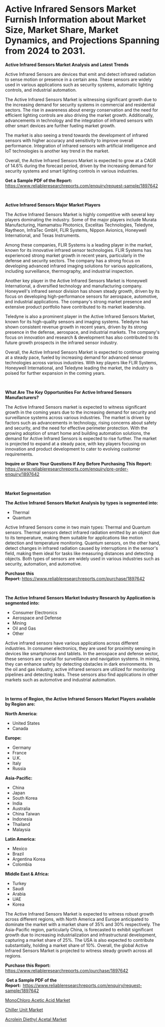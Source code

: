 <p><h1>Active Infrared Sensors Market Furnish Information about Market Size, Market Share, Market Dynamics, and Projections Spanning from 2024 to 2031.</h1></p><p><strong>Active Infrared Sensors Market Analysis and Latest Trends</strong></p>
<p><p>Active Infrared Sensors are devices that emit and detect infrared radiation to sense motion or presence in a certain area. These sensors are widely used in various applications such as security systems, automatic lighting controls, and industrial automation.</p><p>The Active Infrared Sensors Market is witnessing significant growth due to the increasing demand for security systems in commercial and residential sectors. The rise in awareness about energy conservation and the need for efficient lighting controls are also driving the market growth. Additionally, advancements in technology and the integration of infrared sensors with other smart devices are further fueling market growth.</p><p>The market is also seeing a trend towards the development of infrared sensors with higher accuracy and sensitivity to improve overall performance. Integration of infrared sensors with artificial intelligence and IoT technologies is another key trend in the market.</p><p>Overall, the Active Infrared Sensors Market is expected to grow at a CAGR of 14.6% during the forecast period, driven by the increasing demand for security systems and smart lighting controls in various industries.</p></p>
<p><strong>Get a Sample PDF of the Report:&nbsp;</strong> <a href="https://www.reliableresearchreports.com/enquiry/request-sample/1897642">https://www.reliableresearchreports.com/enquiry/request-sample/1897642</a></p>
<p>&nbsp;</p>
<p><strong>Active Infrared Sensors Major Market Players</strong></p>
<p><p>The Active Infrared Sensors Market is highly competitive with several key players dominating the industry. Some of the major players include Murata Manufacturing, Hamamatsu Photonics, Excelitas Technologies, Teledyne, Raytheon, InfraTec GmbH, FLIR Systems, Nippon Avionics, Honeywell International, and Texas Instruments.</p><p>Among these companies, FLIR Systems is a leading player in the market, known for its innovative infrared sensor technologies. FLIR Systems has experienced strong market growth in recent years, particularly in the defense and security sectors. The company has a strong focus on developing advanced infrared imaging solutions for various applications, including surveillance, thermography, and industrial inspection.</p><p>Another key player in the Active Infrared Sensors Market is Honeywell International, a diversified technology and manufacturing company. Honeywell's infrared sensor division has shown steady growth, driven by its focus on developing high-performance sensors for aerospace, automotive, and industrial applications. The company's strong market presence and extensive product portfolio have contributed to its market leadership.</p><p>Teledyne is also a prominent player in the Active Infrared Sensors Market, known for its high-quality sensors and imaging systems. Teledyne has shown consistent revenue growth in recent years, driven by its strong presence in the defense, aerospace, and industrial markets. The company's focus on innovation and research & development has also contributed to its future growth prospects in the infrared sensor industry.</p><p>Overall, the Active Infrared Sensors Market is expected to continue growing at a steady pace, fueled by increasing demand for advanced sensor technologies across various industries. With key players like FLIR Systems, Honeywell International, and Teledyne leading the market, the industry is poised for further expansion in the coming years.</p></p>
<p>&nbsp;</p>
<p><strong>What Are The Key Opportunities For Active Infrared Sensors Manufacturers?</strong></p>
<p><p>The Active Infrared Sensors market is expected to witness significant growth in the coming years due to the increasing demand for security and surveillance systems across various industries. The market is driven by factors such as advancements in technology, rising concerns about safety and security, and the need for effective perimeter protection. With the growing adoption of smart home and building automation solutions, the demand for Active Infrared Sensors is expected to rise further. The market is projected to expand at a steady pace, with key players focusing on innovation and product development to cater to evolving customer requirements.</p></p>
<p><strong>Inquire or Share Your Questions If Any Before Purchasing This Report:</strong> <a href="https://www.reliableresearchreports.com/enquiry/pre-order-enquiry/1897642">https://www.reliableresearchreports.com/enquiry/pre-order-enquiry/1897642</a></p>
<p>&nbsp;</p>
<p><strong>Market Segmentation</strong></p>
<p><strong>The Active Infrared Sensors Market Analysis by types is segmented into:</strong></p>
<p><ul><li>Thermal</li><li>Quantum</li></ul></p>
<p><p>Active Infrared Sensors come in two main types: Thermal and Quantum sensors. Thermal sensors detect infrared radiation emitted by an object due to its temperature, making them suitable for applications like motion detection and temperature monitoring. Quantum sensors, on the other hand, detect changes in infrared radiation caused by interruptions in the sensor's field, making them ideal for tasks like measuring distances and detecting objects. Both types of sensors are widely used in various industries such as security, automation, and automotive.</p></p>
<p><strong>Purchase this Report:&nbsp;</strong><a href="https://www.reliableresearchreports.com/purchase/1897642">https://www.reliableresearchreports.com/purchase/1897642</a></p>
<p>&nbsp;</p>
<p><strong>The Active Infrared Sensors Market Industry Research by Application is segmented into:</strong></p>
<p><ul><li>Consumer Electronics</li><li>Aerospace and Defense</li><li>Mining</li><li>Oil and Gas</li><li>Other</li></ul></p>
<p><p>Active infrared sensors have various applications across different industries. In consumer electronics, they are used for proximity sensing in devices like smartphones and tablets. In the aerospace and defense sector, these sensors are crucial for surveillance and navigation systems. In mining, they can enhance safety by detecting obstacles in dark environments. In the oil and gas industry, active infrared sensors are utilized for monitoring pipelines and detecting leaks. These sensors also find applications in other markets such as automotive and industrial automation.</p></p>
<p>&nbsp;</p>
<p><strong>In terms of Region, the Active Infrared Sensors Market Players available by Region are:</strong></p>
<p>
    <p> <strong> North America: </strong>
        <ul>
            <li>United States</li>
            <li>Canada</li>
        </ul>
        </p> 
    <p> <strong> Europe: </strong>
        <ul>
            <li>Germany</li>
            <li>France</li>
            <li>U.K.</li>
            <li>Italy</li>
            <li>Russia</li>
        </ul>
        </p> 
    <p> <strong> Asia-Pacific: </strong>
        <ul>
            <li>China</li>
            <li>Japan</li>
            <li>South Korea</li>
            <li>India</li>
            <li>Australia</li>
            <li>China Taiwan</li>
            <li>Indonesia</li>
            <li>Thailand</li>
            <li>Malaysia</li>
        </ul>
        </p> 
    <p> <strong> Latin America: </strong>
        <ul>
            <li>Mexico</li>
            <li>Brazil</li>
            <li>Argentina Korea</li>
            <li>Colombia</li>
        </ul>
        </p> 
    <p> <strong> Middle East & Africa: </strong>
        <ul>
            <li>Turkey</li>
            <li>Saudi</li>
            <li>Arabia</li>
            <li>UAE</li>
            <li>Korea</li>
        </ul>
    </p>
    </p>
<p><p>The Active Infrared Sensors Market is expected to witness robust growth across different regions, with North America and Europe anticipated to dominate the market with a market share of 35% and 30% respectively. The Asia-Pacific region, particularly China, is forecasted to exhibit significant growth due to increasing industrialization and infrastructural development, capturing a market share of 25%. The USA is also expected to contribute substantially, holding a market share of 10%. Overall, the global Active Infrared Sensors Market is projected to witness steady growth across all regions.</p></p>
<p><strong>Purchase this Report: </strong><a href="https://www.reliableresearchreports.com/purchase/1897642">https://www.reliableresearchreports.com/purchase/1897642</a></p>
<p>&nbsp;<strong>Get a Sample PDF of the Report:&nbsp;&nbsp;</strong><a href="https://www.reliableresearchreports.com/enquiry/request-sample/1897642">https://www.reliableresearchreports.com/enquiry/request-sample/1897642</a></p>
<p><strong></strong></p>
<p><p><a href="https://rainy-horn-d69.notion.site/Global-MonoChloro-Acetic-Acid-Market-Size-and-Market-Trends-Insights-and-Projections-from-2024-to-2-412d550407a146da98b006cd494be492">MonoChloro Acetic Acid Market</a></p><p><a href="https://woozy-pyroraptor-a1f.notion.site/Chiller-Unit-Market-Size-Evaluating-its-Market-Trends-Growth-and-Projections-2024-2031-9c1278ce6be6486798d289e3eff54dfd">Chiller Unit Market</a></p><p><a href="https://woozy-pyroraptor-a1f.notion.site/Acrolein-Diethyl-Acetal-Market-Size-and-Examines-its-Market-Scope-with-a-Primary-Focus-on-Growth-O-8d3af8f7dc4549c8a807c5689e361483">Acrolein Diethyl Acetal Market</a></p></p>
